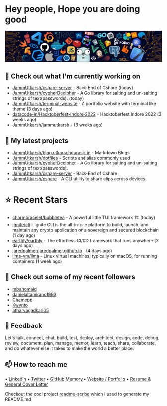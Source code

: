 # Hey people, Hope you are doing good

![Image](https://github.com/JammUtkarsh/jammutkarsh/blob/main/github-banner.png?raw=true)

## 👷 Check out what I'm currently working on

- [JammUtkarsh/cshare-server](https://github.com/JammUtkarsh/cshare-server) - Back-End of Cshare (today)
- [JammUtkarsh/cypherDecipher](https://github.com/JammUtkarsh/cypherDecipher) - A Go library for salting and un-salting strings of text(passwords). (today)
- [JammUtkarsh/terminal-website](https://github.com/JammUtkarsh/terminal-website) - A portfolio website with terminal like theme (3 days ago)
- [datacode-in/Hacktoberfest-Indore-2022](https://github.com/datacode-in/Hacktoberfest-Indore-2022) - Hacktoberfest Indore 2022 (3 weeks ago)
- [JammUtkarsh/jammutkarsh](https://github.com/JammUtkarsh/jammutkarsh) -  (3 weeks ago)

## 🌱 My latest projects

- [JammUtkarsh/blog.utkarschourasia.in](https://github.com/JammUtkarsh/blog.utkarschourasia.in) - Markdown Blogs
- [JammUtkarsh/dotfiles](https://github.com/JammUtkarsh/dotfiles) - Scripts and alias commonly used
- [JammUtkarsh/cypherDecipher](https://github.com/JammUtkarsh/cypherDecipher) - A Go library for salting and un-salting strings of text(passwords).
- [JammUtkarsh/cshare-server](https://github.com/JammUtkarsh/cshare-server) - Back-End of Cshare
- [JammUtkarsh/cshare](https://github.com/JammUtkarsh/cshare) - A CLI utility to share clips across devices.

# ⭐ Recent Stars

- [charmbracelet/bubbletea](https://github.com/charmbracelet/bubbletea) - A powerful little TUI framework 🏗 (today)
- [ignite/cli](https://github.com/ignite/cli) - Ignite CLI is the all-in-one platform to build, launch, and maintain any crypto application on a sovereign and secured blockchain (1 day ago)
- [earthly/earthly](https://github.com/earthly/earthly) - The effortless CI/CD framework that runs anywhere (3 days ago)
- [jaredpalmer/jaredpalmer.github.io](https://github.com/jaredpalmer/jaredpalmer.github.io) -  (4 days ago)
- [lima-vm/lima](https://github.com/lima-vm/lima) - Linux virtual machines, typically on macOS, for running containerd (1 week ago)

## 👯 Check out some of my recent followers

- [mbahomaid](https://github.com/mbahomaid)
- [danielaltamirano1993](https://github.com/danielaltamirano1993)
- [Chamepp](https://github.com/Chamepp)
- [Kwynto](https://github.com/Kwynto)
- [atharvagadkari05](https://github.com/atharvagadkari05)

## 💬 Feedback

Let's talk, connect, chat, build, test, deploy, architect, design, code, debug, review, document, plan, manage, mentor, learn, teach, share, collaborate, and do whatever else it takes to make the world a better place.

## 📫 How to reach me

  &bullet; [LinkedIn](https://www.linkedin.com/in/5utkarshc/)
  &bullet; [Twitter](https://twitter.com/JammUtkarsh)
  &bullet; [GitHub Memory](https://githubmemory.com/@JammUtkarsh)
  &bullet; [Website / Portfolio](https://utkarshchourasia.in/)
  &bullet; [Resume & General Cover Letter](https://drive.google.com/drive/folders/1ci7ngCK4trDgoGHongJxUamzC4hm0AqE?usp=sharing)

Checkout the cool project [readme-scribe](https://github.com/muesli/readme-scribe) which I used to generate my README.md
